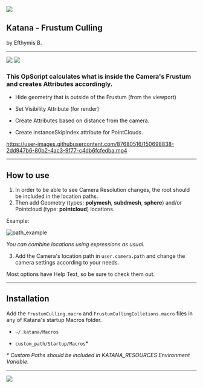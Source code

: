 ![](https://img.shields.io/github/last-commit/EfthymisB/Katana-Frustum_Culling)

## Katana - Frustum Culling
by Efthymis B.

---
![](https://img.shields.io/badge/Lua-000090?logo=lua&logoColor=white)
![](https://img.shields.io/badge/Katana-4.0v5+-FCB123?logo=katana&logoColor=white)

### This OpScript calculates what is inside the Camera's Frustum and creates Attributes accordingly.

- Hide geometry that is outside of the Frustum (from the viewport)

- Set Visibility Attribute (for render)

- Create Attributes based on distance from the camera.

- Create instanceSkipIndex attribute for PointClouds.

https://user-images.githubusercontent.com/87680516/150698838-2dd947b6-80b2-4ac3-9f77-c4db6fcfedba.mp4

---

## How to use

1. In order to be able to see Camera Resolution changes, the root should be included in the location paths.
2. Then add Geometry (types: **polymesh**, **subdmesh**, **sphere**) and/or Pointcloud (type: **pointcloud**) locations.


Example:

![path_example](https://user-images.githubusercontent.com/87680516/150696163-3f347bc9-59bf-4409-ad38-6f06bb8a5119.png)


*You can combine locations using expressions as usual.*

3. Add the Camera's location path in `user.camera.path` and change the camera settings according to your needs.

Most options have Help Text, so be sure to check them out.


---

## Installation

Add the `FrustumCulling.macro` and `FrustumCullingColletions.macro` files in any of Katana's startup Macros folder.

- `~/.katana/Macros`

- `custom_path/Startup/Macros`*

_* Custom Paths should be included in KATANA_RESOURCES Environment Variable._

---

[![](https://img.shields.io/badge/contact-efthymisb.vfx@gmail.com-critical?logo=gmail&logoColor=red)](mailto:efthymisb.vfx@gmail.com)

